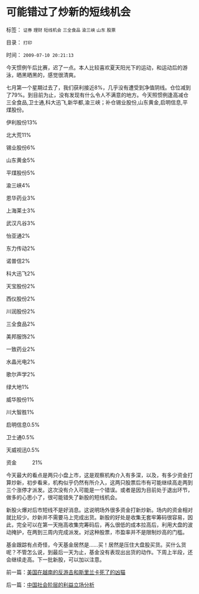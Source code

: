 # 可能错过了炒新的短线机会

标签： `证券` `理财` `短线机会` `三全食品` `渝三峡` `山东` `股票` 

目录： `打印`

时间： `2009-07-10 20:21:13`

今天惯例午后比赛，迟了一点。本人比较喜欢夏天阳光下的运动，和运动后的游泳，晒黑晒黑的，感觉很清爽。

七月第一个星期过去了，我们获利接近8%，几乎没有遭受到净值阴线。仓位减到了79%。到目前为止，没有发现有什么令人不满意的地方。今天照惯例逢高减仓三全食品,卫士通,科大迅飞,新华都,渝三峡；补仓锡业股份,山东黄金,启明信息,平煤股份。

伊利股份13%

北大荒11%

锡业股份6%

山东黄金5%

平煤股份5%

渝三峡4%

恩华药业3%

上海莱士3%

武汉凡谷3%

怡亚通2%

东力传动2%

诺普信2%

科大迅飞2%

天宝股份2%

西仪股份2%

川润股份2%

三全食品2%

美邦服饰2%

一致药业2%

水晶光电2%

歌尔声学2%

绿大地1%

威华股份1%

川大智胜1%

启明信息0.5%

卫士通0.5%

天威视迅0.5%

资金　　　21%

今天最大的看点是两只小盘上市，这是观察机构介入有多深，以及，有多少资金打算炒新，初步看来，机构似乎仍然有所介入，这两只股票后市有可能继续高走两到三个涨停才派发。这次没有介入可能是一个错误。或者是因为目前处于退出环节，做多的心思小了，很可能错失了新股的短线机会。

新股火爆对后市短线不是好消息。这说明场外很多资金打新炒新。场内的资金相对就比较少。炒新并不需要马上完成出货。新股的好处是收集无套牢筹码很容易，因此，完全可以在第一天拖高收集完筹码后，再么很低的成本拉高后，利用大盘的波动掩护，在两到三周内完成派发。对这种股票，市盈率并不是限制炒高的门槛。

基金跟踪有点奇怪，今天基金居然是……买！居然是压住大盘股买货。买什么货呢？不管怎么说，到最后一天为止，基金没有表现出出货的动作。下周上半段，还会继续走高。下一批新股，可以加以注意。



前一篇：[美国在越南的反游击和斯里兰卡死了的凶猫](../../../2009/7/10/美国在越南的反游击和斯里兰卡死了的凶猫.md)

后一篇：[中国社会阶层的利益立场分析](../../../2009/7/10/中国社会阶层的利益立场分析.md)